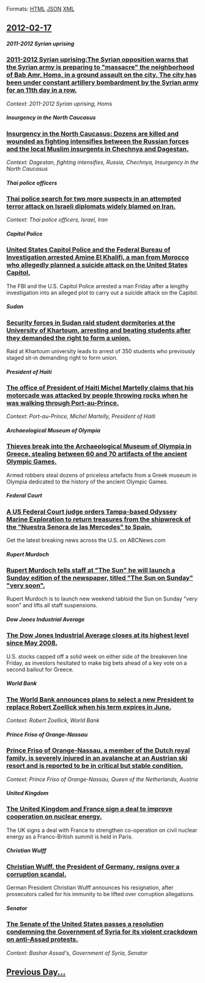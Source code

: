 
Formats: [HTML](2012/02/17/index.html)  [JSON](2012/02/17/index.json)  [XML](2012/02/17/index.xml)  

## [2012-02-17](/news/2012/02/17/index.md)

##### 2011-2012 Syrian uprising
### [2011-2012 Syrian uprising:The Syrian opposition warns that the Syrian army is preparing to "massacre" the neighborhood of Bab Amr, Homs, in a ground assault on the city. The city has been under constant artillery bombardment by the Syrian army for an 11th day in a row. ](/news/2012/02/17/2011-2012-syrian-uprising-the-syrian-opposition-warns-that-the-syrian-army-is-preparing-to-massacre-the-neighborhood-of-bab-amr-homs-in.md)
_Context: 2011-2012 Syrian uprising, Homs_

##### Insurgency in the North Caucasus
### [Insurgency in the North Caucasus: Dozens are killed and wounded as fighting intensifies between the Russian forces and the local Muslim insurgents in Chechnya and Dagestan. ](/news/2012/02/17/insurgency-in-the-north-caucasus-dozens-are-killed-and-wounded-as-fighting-intensifies-between-the-russian-forces-and-the-local-muslim-insu.md)
_Context: Dagestan, fighting intensifies, Russia, Chechnya, Insurgency in the North Caucasus_

##### Thai police officers
### [Thai police search for two more suspects in an attempted terror attack on Israeli diplomats widely blamed on Iran. ](/news/2012/02/17/thai-police-search-for-two-more-suspects-in-an-attempted-terror-attack-on-israeli-diplomats-widely-blamed-on-iran.md)
_Context: Thai police officers, Israel, Iran_

##### Capitol Police
### [United States Capitol Police and the Federal Bureau of Investigation arrested Amine El Khalifi, a man from Morocco who allegedly planned a suicide attack on the United States Capitol. ](/news/2012/02/17/united-states-capitol-police-and-the-federal-bureau-of-investigation-arrested-amine-el-khalifi-a-man-from-morocco-who-allegedly-planned-a-s.md)
The FBI and the U.S. Capitol Police arrested a man Friday after a lengthy investigation into an alleged plot to carry out a suicide attack on the Capitol.

##### Sudan
### [Security forces in Sudan raid student dormitories at the University of Khartoum, arresting and beating students after they demanded the right to form a union. ](/news/2012/02/17/security-forces-in-sudan-raid-student-dormitories-at-the-university-of-khartoum-arresting-and-beating-students-after-they-demanded-the-righ.md)
Raid at Khartoum university leads to arrest of 350 students who previously staged sit-in demanding right to form union.

##### President of Haiti
### [The office of President of Haiti Michel Martelly claims that his motorcade was attacked by people throwing rocks when he was walking through Port-au-Prince. ](/news/2012/02/17/the-office-of-president-of-haiti-michel-martelly-claims-that-his-motorcade-was-attacked-by-people-throwing-rocks-when-he-was-walking-through.md)
_Context: Port-au-Prince, Michel Martelly, President of Haiti_

##### Archaeological Museum of Olympia
### [Thieves break into the Archaeological Museum of Olympia in Greece. stealing between 60 and 70 artifacts of the ancient Olympic Games. ](/news/2012/02/17/thieves-break-into-the-archaeological-museum-of-olympia-in-greece-stealing-between-60-and-70-artifacts-of-the-ancient-olympic-games.md)
Armed robbers steal dozens of priceless artefacts from a Greek museum in Olympia dedicated to the history of the ancient Olympic Games.

##### Federal Court
### [A US Federal Court judge orders Tampa-based Odyssey Marine Exploration to return treasures from the shipwreck of the "Nuestra Senora de las Mercedes" to Spain. ](/news/2012/02/17/a-us-federal-court-judge-orders-tampa-based-odyssey-marine-exploration-to-return-treasures-from-the-shipwreck-of-the-nuestra-sea-ora-de-las.md)
Get the latest breaking news across the U.S. on ABCNews.com

##### Rupert Murdoch
### [Rupert Murdoch tells staff at "The Sun" he will launch a Sunday edition of the newspaper, titled "The Sun on Sunday" "very soon". ](/news/2012/02/17/rupert-murdoch-tells-staff-at-the-sun-he-will-launch-a-sunday-edition-of-the-newspaper-titled-the-sun-on-sunday-very-soon.md)
Rupert Murdoch is to launch new weekend tabloid the Sun on Sunday &quot;very soon&quot; and lifts all staff suspensions.

##### Dow Jones Industrial Average
### [The Dow Jones Industrial Average closes at its highest level since May 2008. ](/news/2012/02/17/the-dow-jones-industrial-average-closes-at-its-highest-level-since-may-2008.md)
U.S. stocks capped off a solid week on either side of the breakeven line Friday, as investors hesitated to make big bets ahead of a key vote on a second bailout for Greece. 

##### World Bank
### [The World Bank announces plans to select a new President to replace Robert Zoellick when his term expires in June. ](/news/2012/02/17/the-world-bank-announces-plans-to-select-a-new-president-to-replace-robert-zoellick-when-his-term-expires-in-june.md)
_Context: Robert Zoellick, World Bank_

##### Prince Friso of Orange-Nassau
### [Prince Friso of Orange-Nassau, a member of the Dutch royal family, is severely injured in an avalanche at an Austrian ski resort and is reported to be in critical but stable condition. ](/news/2012/02/17/prince-friso-of-orange-nassau-a-member-of-the-dutch-royal-family-is-severely-injured-in-an-avalanche-at-an-austrian-ski-resort-and-is-repo.md)
_Context: Prince Friso of Orange-Nassau, Queen of the Netherlands, Austria_

##### United Kingdom
### [The United Kingdom and France sign a deal to improve cooperation on nuclear energy. ](/news/2012/02/17/the-united-kingdom-and-france-sign-a-deal-to-improve-cooperation-on-nuclear-energy.md)
The UK signs a deal with France to strengthen co-operation on civil nuclear energy as a Franco-British summit is held in Paris.

##### Christian Wulff
### [Christian Wulff, the President of Germany, resigns over a corruption scandal. ](/news/2012/02/17/christian-wulff-the-president-of-germany-resigns-over-a-corruption-scandal.md)
German President Christian Wulff announces his resignation, after prosecutors called for his immunity to be lifted over corruption allegations.

##### Senator
### [The Senate of the United States passes a resolution condemning the Government of Syria for its violent crackdown on anti-Assad protests. ](/news/2012/02/17/the-senate-of-the-united-states-passes-a-resolution-condemning-the-government-of-syria-for-its-violent-crackdown-on-anti-assad-protests.md)
_Context: Bashar Assad's, Government of Syria, Senator_

## [Previous Day...](/news/2012/02/16/index.md)

